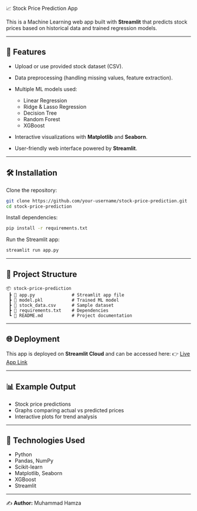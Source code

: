  📈 Stock Price Prediction App

This is a Machine Learning web app built with **Streamlit** that predicts stock prices based on historical data and trained regression models.

---

## 🚀 Features

* Upload or use provided stock dataset (CSV).
* Data preprocessing (handling missing values, feature extraction).
* Multiple ML models used:

  * Linear Regression
  * Ridge & Lasso Regression
  * Decision Tree
  * Random Forest
  * XGBoost
* Interactive visualizations with **Matplotlib** and **Seaborn**.
* User-friendly web interface powered by **Streamlit**.

---

## 🛠️ Installation

Clone the repository:

```bash
git clone https://github.com/your-username/stock-price-prediction.git
cd stock-price-prediction
```

Install dependencies:

```bash
pip install -r requirements.txt
```

Run the Streamlit app:

```bash
streamlit run app.py
```

---

## 📂 Project Structure

```
📦 stock-price-prediction
 ┣ 📜 app.py              # Streamlit app file
 ┣ 📜 model.pkl           # Trained ML model
 ┣ 📜 stock_data.csv      # Sample dataset
 ┣ 📜 requirements.txt    # Dependencies
 ┗ 📜 README.md           # Project documentation
```

---

## 🌐 Deployment

This app is deployed on **Streamlit Cloud** and can be accessed here:
👉 [Live App Link](https://your-streamlit-app-url.streamlit.app)

---

## 📊 Example Output

* Stock price predictions
* Graphs comparing actual vs predicted prices
* Interactive plots for trend analysis

---

## 📌 Technologies Used

* Python
* Pandas, NumPy
* Scikit-learn
* Matplotlib, Seaborn
* XGBoost
* Streamlit

---

✍️ **Author:** Muhammad Hamza
